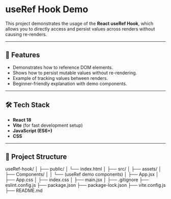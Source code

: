 # useRef Hook Demo

This project demonstrates the usage of the **React useRef Hook**, which allows you to directly access and persist values across renders without causing re-renders.

---

## 📌 Features
- Demonstrates how to reference DOM elements.
- Shows how to persist mutable values without re-rendering.
- Example of tracking values between renders.
- Beginner-friendly explanation with demo components.

---

## 🛠️ Tech Stack
- **React 18**
- **Vite** (for fast development setup)
- **JavaScript (ES6+)**
- **CSS**

---

## 📂 Project Structure
useRef-hook/
│
├── public/
│ └── index.html
│
├── src/
│ ├── assets/
│ ├── Components/
│ │ └── (useRef demo components)
│ ├── App.jsx
│ ├── App.css
│ ├── index.css
│ ├── main.jsx
│
├── .gitignore
├── eslint.config.js
├── package.json
├── package-lock.json
├── vite.config.js
├── README.md
